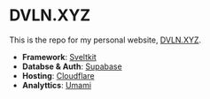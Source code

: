 # DVLN.XYZ

This is the repo for my personal website, [DVLN.XYZ](https://dvln.xyz).

- **Framework**: [Sveltkit](https://kit.svelte.dev/)
- **Databse & Auth**: [Supabase](https://supabase.com/)
- **Hosting**: [Cloudflare](https://www.cloudflare.com/en-gb/developer-platform/pages/)
- **Analyttics**: [Umami](https://umami.is/)
